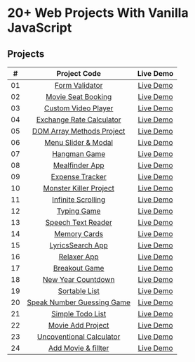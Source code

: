 # 20+ Web Projects With Vanilla JavaScript

## Projects

|  #  |                          Project Code                           |                         Live Demo                          |
| :-: | :-------------------------------------------------------------: | :--------------------------------------------------------: |
| 01  |         [Form Validator](./Projects/01-form-validator/)         |   [Live Demo](https://form-validator-gryo.netlify.app/)    |
| 02  |     [Movie Seat Booking](./Projects/02-movie-seat-booking/)     | [Live Demo](https://movie-seat-booking-gryo.netlify.app/)  |
| 03  |    [Custom Video Player](./Projects/03-custom-video-player/)    | [Live Demo](https://custom-video-player-gryo.netlify.app/) |
| 04  |    [Exchange Rate Calculator](./Projects/04-exchange-rate/)     |    [Live Demo](https://exchange-calc-gryo.netlify.app/)    |
| 05  |  [DOM Array Methods Project](./Projects/05-dOM-array-methods/)  |  [Live Demo](https://dom-array-methods-gryo.netlify.app/)  |
| 06  |     [Menu Slider & Modal](./Projects/06-modal-menu-slider/)     |  [Live Demo](https://modal-menu-slider-gryo.netlify.app/)  |
| 07  |             [Hangman Game](./Projects/07-hangman/)              |       [Live Demo](https://hangman-gryo.netlify.app/)       |
| 08  |          [Mealfinder App](./Projects/08-meal-finder/)           |     [Live Demo](https://mealfinder-gryo.netlify.app/)      |
| 09  |        [Expense Tracker](./Projects/09-expense-tracker/)        |  [Live Demo](https://expenses-tracker-gryo.netlify.app/)   |
| 10  |          [Monster Killer Project](./Projects/10-monster-killer-project/)          |    [Live Demo](https://quran-player-gryo.netlify.app/)     |
| 11  |     [Infinite Scrolling](./Projects/11-infinite-scrolling/)     |    [Live Demo](https://infinite-blog-gryo.netlify.app/)    |
| 12  |             [Typing Game](./Projects/12-type-game/)             |      [Live Demo](https://type-race-gryo.netlify.app/)      |
| 13  |     [Speech Text Reader](./Projects/13-speech-text-reader/)     | [Live Demo](https://speech-text-reader-gryo.netlify.app/)  |
| 14  |           [Memory Cards](./Projects/14-memory-cards/)           |    [Live Demo](https://memory-cards-gryo.netlify.app/)     |
| 15  |        [LyricsSearch App](./Projects/15-lyrics-search/)         |    [Live Demo](https://lyrics-search-gryo.netlify.app/)    |
| 16  |              [Relaxer App](./Projects/16-relaxer/)              |      [Live Demo](https://relaxer-gryo.netlify.app//)       |
| 17  |            [Breakout Game](./Projects/17-breakout/)             |      [Live Demo](https://breakout-gryo.netlify.app/)       |
| 18  |     [New Year Countdown](./Projects/18-new-year-countdown/)     | [Live Demo](https://new-year-countdown-gryo.netlify.app/)  |
| 19  |          [Sortable List](./Projects/19-sortable-list/)          |   [Live Demo](https://sahaba-sorting-gryo.netlify.app/)    |
| 20  | [Speak Number Guessing Game](./Projects/20-speak-number-guess/) |    [Live Demo](https://number-guess-gryo.netlify.app/)     |
| 21  | [Simple Todo List](./Projects/21-simple-todo-list/)             | [Live Demo](https://number-guess-gryo.netlify.app/)        |
| 22  | [Movie Add Project](./Projects/22-movie-adder-project/)           |    [Live Demo](https://number-guess-gryo.netlify.app/)     |
| 23  | [Uncoventional Calculator](./Projects/23-uncoventional-Calculator/)   |    [Live Demo](https://number-guess-gryo.netlify.app/)     |
| 24  | [Add Movie & fillter](./Projects/24-add-movie-obj/)          |    [Live Demo](https://number-guess-gryo.netlify.app/)     |
